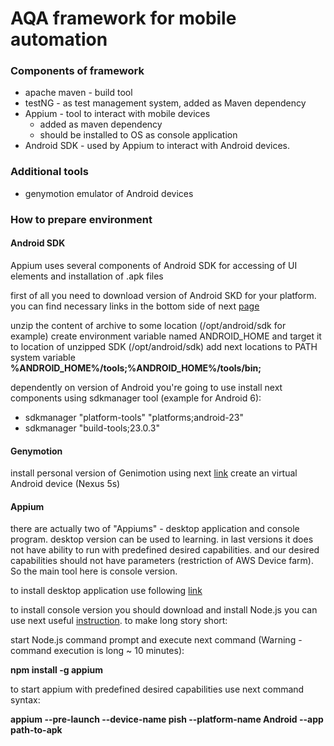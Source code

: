 # AQA framework for mobile automation #

### Components of framework ###

* apache maven - build tool
* testNG - as test management system, added as Maven dependency
* Appium - tool to interact with mobile devices
    * added as maven dependency
    * should be installed to OS as console application
* Android SDK - used by Appium to interact with Android devices. 

### Additional tools ###

* genymotion emulator of Android devices

### How to prepare environment ###

#### Android SDK ####

Appium uses several components of Android SDK for accessing of UI elements and installation of .apk files

first of all you need to download version of Android SKD for your platform. you can find necessary links in the bottom
side of next [page](https://developer.android.com/studio/index.html)
 
unzip the content of archive to some location (/opt/android/sdk for example)
create environment variable named ANDROID_HOME and target it to location of unzipped SDK (/opt/android/sdk)
add next locations to PATH system variable  **%ANDROID_HOME%/tools;%ANDROID_HOME%/tools/bin;**

dependently on version of Android you're going to use install next components using sdkmanager tool (example for Android 6):

* sdkmanager "platform-tools" "platforms;android-23"
* sdkmanager "build-tools;23.0.3"


#### Genymotion ####

install personal version of Genimotion using next [link](https://www.genymotion.com/fun-zone/)
create an virtual Android device (Nexus 5s)

#### Appium ####

there are actually two of "Appiums" - desktop application and console program.
desktop version can be used to learning. in last versions it does not have ability to run with predefined desired
capabilities. and our desired capabilities should not have parameters (restriction of AWS Device farm). So the main
tool here is console version.

to install desktop application use following [link](http://appium.io/)

to install console version you should download and install Node.js
you can use next useful [instruction](http://www.automationtestinghub.com/download-and-install-appium-1-6/).
to make long story short:

start Node.js command prompt and execute next command (Warning - command execution is long ~ 10 minutes):

**npm install -g appium**

to start appium with predefined desired capabilities use next command syntax:

**appium --pre-launch --device-name pish --platform-name Android --app path-to-apk**